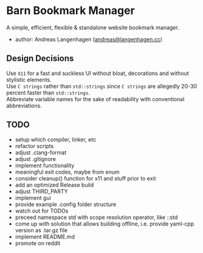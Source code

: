 # Barn Bookmark Manager
A simple, efficient, flexible & standalone website bookmark manager.

- author: Andreas Langenhagen (andreas@langenhagen.cc)

## Design Decisions
Use `X11` for a fast and suckless UI without bloat, decorations and without stylistic elements.  
Use `C strings` rather than `std::strings` since `C strings` are allegedly 20-30 percent faster than
`std::strings`.  
Abbreviate variable names for the sake of readability with conventional abbreviations.  


## TODO
- setup which compiler, linker, etc
- refactor scripts
- adjust .clang-format
- adjust .gitignore
- implement functionality
- meaningful exit codes, maybe from enum
- consider cleanup() function for x11 and stuff prior to exit
- add an optimized Release build
- adjust THIRD_PARTY
- implement gui
- provide example .config folder structure
- watch out for TODOs
- preceed namespace std with scope resolution operator, like ::std
- come up with solution that allows building offline, i.e. provide yaml-cpp version as .tar.gz file
- implement README.md
- promote on reddit
